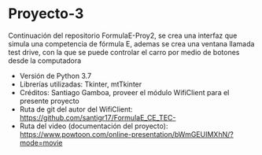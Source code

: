 # Proyecto-3
Continuación del repositorio FormulaE-Proy2, se crea una interfaz que simula una competencia de fórmula E, ademas se crea una ventana llamada test drive, con la que se puede controlar el carro por medio de botones desde la computadora

* Versión de Python 3.7
* Librerías utilizadas: Tkinter, mtTkinter
* Créditos: Santiago Gamboa, proveer el módulo WifiClient para el presente proyecto
* Ruta de git del autor del WifiClient:  https://github.com/santigr17/FormulaE_CE_TEC-
* Ruta del video (documentación del proyecto): https://www.powtoon.com/online-presentation/bWmGEUIMXhN/?mode=movie
